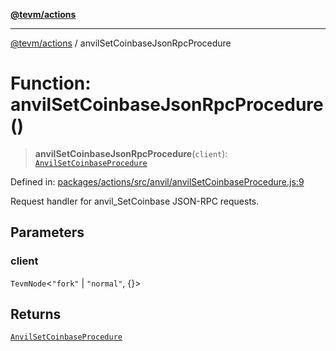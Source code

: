 [**@tevm/actions**](../README.md)

***

[@tevm/actions](../globals.md) / anvilSetCoinbaseJsonRpcProcedure

# Function: anvilSetCoinbaseJsonRpcProcedure()

> **anvilSetCoinbaseJsonRpcProcedure**(`client`): [`AnvilSetCoinbaseProcedure`](../type-aliases/AnvilSetCoinbaseProcedure.md)

Defined in: [packages/actions/src/anvil/anvilSetCoinbaseProcedure.js:9](https://github.com/evmts/tevm-monorepo/blob/main/packages/actions/src/anvil/anvilSetCoinbaseProcedure.js#L9)

Request handler for anvil_SetCoinbase JSON-RPC requests.

## Parameters

### client

`TevmNode`\<`"fork"` \| `"normal"`, \{\}\>

## Returns

[`AnvilSetCoinbaseProcedure`](../type-aliases/AnvilSetCoinbaseProcedure.md)

